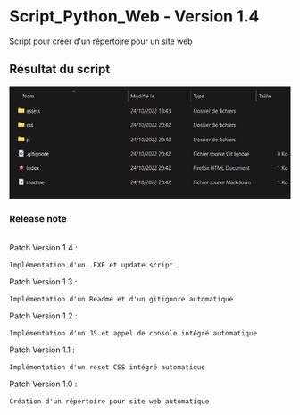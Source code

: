 # Script_Python_Web - Version 1.4

Script pour créer d'un répertoire pour un site web

## Résultat du script 
![Resultat](rendu.png)


### Release note 
<br>
Patch Version 1.4 :

    Implémentation d'un .EXE et update script

Patch Version 1.3 : 

    Implémentation d'un Readme et d'un gitignore automatique

Patch Version 1.2 : 

    Implémentation d'un JS et appel de console intégré automatique
Patch Version 1.1 : 

    Implémentation d'un reset CSS intégré automatique

Patch Version 1.0 : 
    
    Création d'un répertoire pour site web automatique




